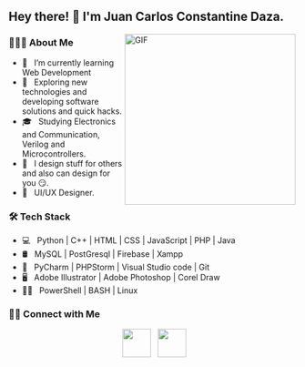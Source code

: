 <h2> Hey there! 👋 I'm Juan Carlos Constantine Daza.</h2>
<img align="right" alt="GIF" src="http://www.geocities.ws/ungkushahirah/images/animated-00.gif" width="300"/>

<h3> 👨🏻‍💻 About Me </h3>

- 🔭 &nbsp; I’m currently learning Web Development
- 🤔 &nbsp; Exploring new technologies and developing software solutions and quick hacks.
- 🎓 &nbsp; Studying Electronics and Communication, Verilog and Microcontrollers.
- 💼 &nbsp; I design stuff for others and also can design for you 😏.
- 🌱 &nbsp; UI/UX Designer.

<h3>🛠 Tech Stack</h3>

- 💻 &nbsp; Python | C++ | HTML | CSS | JavaScript | PHP | Java
- 🛢 &nbsp; MySQL | PostGresql  |  Firebase | Xampp
- 🔧 &nbsp; PyCharm  | PHPStorm | Visual Studio code | Git 
- 🖥 &nbsp; Adobe Illustrator | Adobe Photoshop | Corel Draw
- 👩‍💻 &nbsp; PowerShell | BASH | Linux 






<h3> 🤝🏻 Connect with Me </h3>

<p align="center">
&nbsp; <a href="https://www.linkedin.com/in/juan-carlos-constantine-daza-7a82822a/" target="_blank" rel="noopener noreferrer"><img src="https://img.icons8.com/plasticine/100/000000/linkedin.png" width="50" /></a>
&nbsp; <a href="mailto:mecanisoft@gmail.com" target="_blank" rel="noopener noreferrer"><img src="https://img.icons8.com/plasticine/100/000000/gmail.png"  width="50" /></a>
</p>
